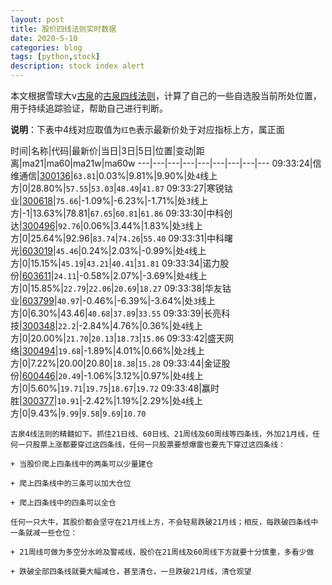 ```yaml
---
layout: post
title: 股价四线法则实时数据
date: 2020-5-10
categories: blog
tags: [python,stock]
description: stock index alert
---
```



本文根据雪球大v[古泉](https://xueqiu.com/u/7148646888)的[古泉四线法则](https://xueqiu.com/7148646888/130498192)，计算了自己的一些自选股当前所处位置，用于持续追踪验证，帮助自己进行判断。

**说明**：下表中4线对应取值为`红色`表示最新价处于对应指标上方，属正面

时间|名称|代码|最新价|当日|3日|5日|位置|变动|距离|ma21|ma60|ma21w|ma60w
---|---|---|---|---|---|---|---|---
09:33:24|信维通信|[300136](https://xueqiu.com/S/SZ300136)|`63.81`|0.03%|9.81%|9.90%|处`4`线上方|0|28.80%|`57.55`|`53.03`|`48.49`|`41.87`
09:33:27|寒锐钴业|[300618](https://xueqiu.com/S/SZ300618)|`75.66`|-1.09%|-6.23%|-1.71%|处`3`线上方|-1|13.63%|78.81|`67.65`|`60.81`|`61.86`
09:33:30|中科创达|[300496](https://xueqiu.com/S/SZ300496)|`92.76`|0.06%|3.44%|1.83%|处`3`线上方|0|25.64%|92.96|`83.74`|`74.26`|`55.40`
09:33:31|中科曙光|[603019](https://xueqiu.com/S/SH603019)|`45.46`|0.24%|2.03%|-0.99%|处`4`线上方|0|15.15%|`45.19`|`43.21`|`40.41`|`31.81`
09:33:34|诺力股份|[603611](https://xueqiu.com/S/SH603611)|`24.11`|-0.58%|2.07%|-3.69%|处`4`线上方|0|15.85%|`22.79`|`22.06`|`20.69`|`18.27`
09:33:38|华友钴业|[603799](https://xueqiu.com/S/SH603799)|`40.97`|-0.46%|-6.39%|-3.64%|处`3`线上方|0|6.30%|43.46|`40.68`|`37.89`|`33.55`
09:33:39|长亮科技|[300348](https://xueqiu.com/S/SZ300348)|`22.2`|-2.84%|4.76%|0.36%|处`4`线上方|0|20.00%|`21.70`|`20.13`|`18.73`|`15.06`
09:33:42|盛天网络|[300494](https://xueqiu.com/S/SZ300494)|`19.68`|-1.89%|4.01%|0.66%|处`2`线上方|0|7.22%|20.00|20.80|`18.38`|`15.28`
09:33:44|金证股份|[600446](https://xueqiu.com/S/SH600446)|`20.49`|-1.06%|3.12%|0.97%|处`4`线上方|0|5.60%|`19.71`|`19.75`|`18.67`|`19.72`
09:33:48|赢时胜|[300377](https://xueqiu.com/S/SZ300377)|`10.91`|-2.42%|1.19%|2.29%|处`4`线上方|0|9.43%|`9.99`|`9.58`|`9.69`|`10.70`

```
古泉4线法则的精髓如下。抓住21日线、60日线、21周线及60周线等四条线，外加21月线，任何一只股票上涨都要穿过这四条线，任何一只股票要想爆雷也要先下穿过这四条线：

+ 当股价爬上四条线中的两条可以少量建仓

+ 爬上四条线中的三条可以加大仓位

+ 爬上四条线中的四条可以全仓

任何一只大牛，其股价都会坚守在21月线上方，不会轻易跌破21月线；相反，每跌破四条线中一条就减一些仓位：

+ 21周线可做为多空分水岭及警戒线，股价在21周线及60周线下方就要十分慎重，多看少做

+ 跌破全部四条线就要大幅减仓，甚至清仓，一旦跌破21月线，清仓观望
```